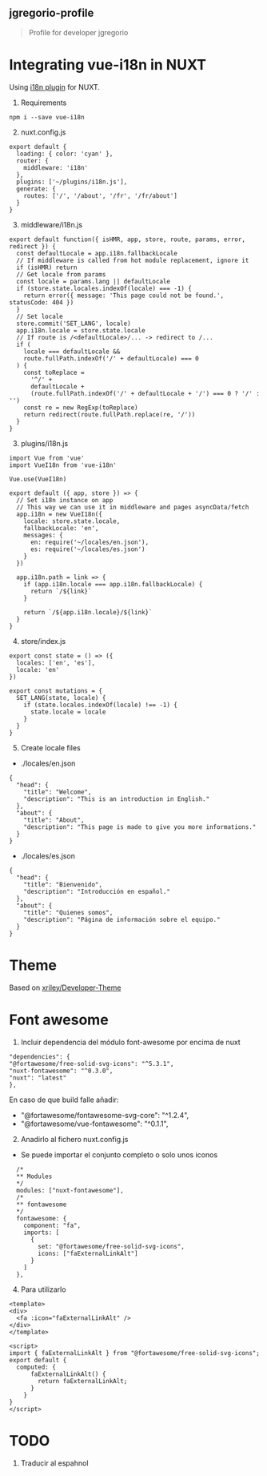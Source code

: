 ## jgregorio-profile

> Profile for developer jgregorio

# Integrating vue-i18n in NUXT

Using [i18n plugin](https://nuxtjs.org/examples/i18n/) for NUXT.

1. Requirements

```
npm i --save vue-i18n
```

2. nuxt.config.js

```
export default {
  loading: { color: 'cyan' },
  router: {
    middleware: 'i18n'
  },
  plugins: ['~/plugins/i18n.js'],
  generate: {
    routes: ['/', '/about', '/fr', '/fr/about']
  }
}
```

3. middleware/i18n.js

```
export default function({ isHMR, app, store, route, params, error, redirect }) {
  const defaultLocale = app.i18n.fallbackLocale
  // If middleware is called from hot module replacement, ignore it
  if (isHMR) return
  // Get locale from params
  const locale = params.lang || defaultLocale
  if (store.state.locales.indexOf(locale) === -1) {
    return error({ message: 'This page could not be found.', statusCode: 404 })
  }
  // Set locale
  store.commit('SET_LANG', locale)
  app.i18n.locale = store.state.locale
  // If route is /<defaultLocale>/... -> redirect to /...
  if (
    locale === defaultLocale &&
    route.fullPath.indexOf('/' + defaultLocale) === 0
  ) {
    const toReplace =
      '^/' +
      defaultLocale +
      (route.fullPath.indexOf('/' + defaultLocale + '/') === 0 ? '/' : '')
    const re = new RegExp(toReplace)
    return redirect(route.fullPath.replace(re, '/'))
  }
}
```

3. plugins/i18n.js

```
import Vue from 'vue'
import VueI18n from 'vue-i18n'

Vue.use(VueI18n)

export default ({ app, store }) => {
  // Set i18n instance on app
  // This way we can use it in middleware and pages asyncData/fetch
  app.i18n = new VueI18n({
    locale: store.state.locale,
    fallbackLocale: 'en',
    messages: {
      en: require('~/locales/en.json'),
      es: require('~/locales/es.json')
    }
  })

  app.i18n.path = link => {
    if (app.i18n.locale === app.i18n.fallbackLocale) {
      return `/${link}`
    }

    return `/${app.i18n.locale}/${link}`
  }
}
```

4. store/index.js

```
export const state = () => ({
  locales: ['en', 'es'],
  locale: 'en'
})

export const mutations = {
  SET_LANG(state, locale) {
    if (state.locales.indexOf(locale) !== -1) {
      state.locale = locale
    }
  }
}
```

5. Create locale files

- ./locales/en.json

```
{
  "head": {
    "title": "Welcome",
    "description": "This is an introduction in English."
  },
  "about": {
    "title": "About",
    "description": "This page is made to give you more informations."
  }
}
```

- ./locales/es.json

```
{
  "head": {
    "title": "Bienvenido",
    "description": "Introducción en español."
  },
  "about": {
    "title": "Quienes somos",
    "description": "Página de información sobre el equipo."
  }
}
```

# Theme

Based on [xriley/Developer-Theme](https://github.com/xriley/developer-theme)

# Font awesome

1. Incluir dependencia del módulo font-awesome por encima de nuxt

```
"dependencies": {
"@fortawesome/free-solid-svg-icons": "^5.3.1",
"nuxt-fontawesome": "^0.3.0",
"nuxt": "latest"
},
```

En caso de que build falle añadir:

- "@fortawesome/fontawesome-svg-core": "^1.2.4",
- "@fortawesome/vue-fontawesome": "^0.1.1",

2. Anadirlo al fichero nuxt.config.js
* Se puede importar el conjunto completo o solo unos iconos

```
  /*
  ** Modules
  */
  modules: ["nuxt-fontawesome"],
  /*
  ** fontawesome
  */
  fontawesome: {
    component: "fa",
    imports: [
      {
        set: "@fortawesome/free-solid-svg-icons",
        icons: ["faExternalLinkAlt"]
      }
    ]
  },
```

4. Para utilizarlo

```
<template>
<div>
  <fa :icon="faExternalLinkAlt" />
</div>
</template>

<script>
import { faExternalLinkAlt } from "@fortawesome/free-solid-svg-icons";
export default {
  computed: {
      faExternalLinkAlt() {
        return faExternalLinkAlt;
      }
    }
}
</script>
```

# TODO

1. Traducir al espahnol

